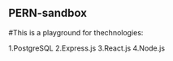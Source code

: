 ## PERN-sandbox


#This is a playground for thechnologies:

1.PostgreSQL
2.Express.js
3.React.js
4.Node.js
